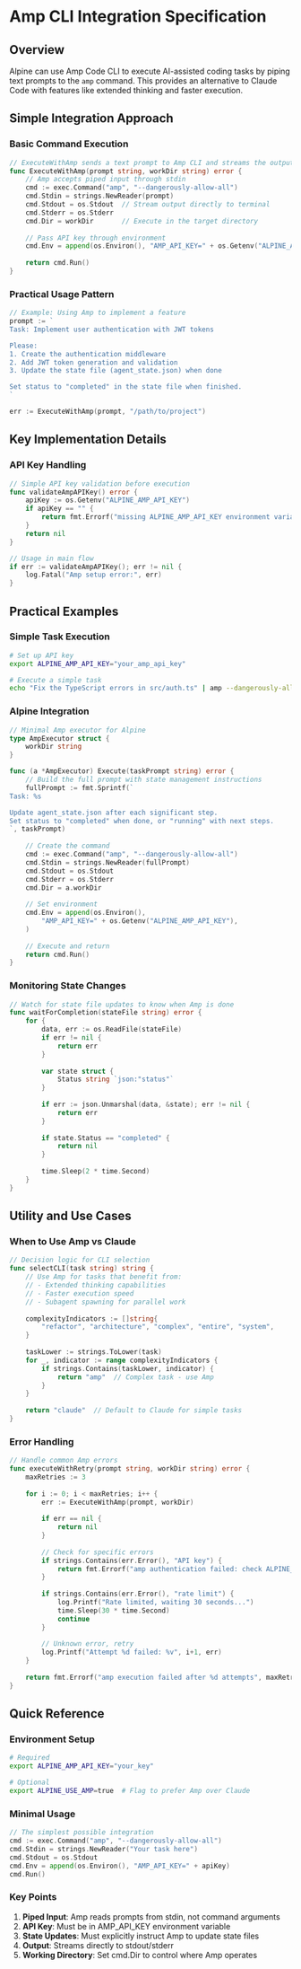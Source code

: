 # Amp CLI Integration Specification

## Overview

Alpine can use Amp Code CLI to execute AI-assisted coding tasks by piping text prompts to the `amp` command. This provides an alternative to Claude Code with features like extended thinking and faster execution.

## Simple Integration Approach

### Basic Command Execution

```go
// ExecuteWithAmp sends a text prompt to Amp CLI and streams the output
func ExecuteWithAmp(prompt string, workDir string) error {
    // Amp accepts piped input through stdin
    cmd := exec.Command("amp", "--dangerously-allow-all")
    cmd.Stdin = strings.NewReader(prompt)
    cmd.Stdout = os.Stdout  // Stream output directly to terminal
    cmd.Stderr = os.Stderr  
    cmd.Dir = workDir       // Execute in the target directory
    
    // Pass API key through environment
    cmd.Env = append(os.Environ(), "AMP_API_KEY=" + os.Getenv("ALPINE_AMP_API_KEY"))
    
    return cmd.Run()
}
```

### Practical Usage Pattern

```go
// Example: Using Amp to implement a feature
prompt := `
Task: Implement user authentication with JWT tokens

Please:
1. Create the authentication middleware
2. Add JWT token generation and validation
3. Update the state file (agent_state.json) when done

Set status to "completed" in the state file when finished.
`

err := ExecuteWithAmp(prompt, "/path/to/project")
```

## Key Implementation Details

### API Key Handling

```go
// Simple API key validation before execution
func validateAmpAPIKey() error {
    apiKey := os.Getenv("ALPINE_AMP_API_KEY")
    if apiKey == "" {
        return fmt.Errorf("missing ALPINE_AMP_API_KEY environment variable")
    }
    return nil
}

// Usage in main flow
if err := validateAmpAPIKey(); err != nil {
    log.Fatal("Amp setup error:", err)
}
```

## Practical Examples

### Simple Task Execution

```bash
# Set up API key
export ALPINE_AMP_API_KEY="your_amp_api_key"

# Execute a simple task
echo "Fix the TypeScript errors in src/auth.ts" | amp --dangerously-allow-all
```

### Alpine Integration

```go
// Minimal Amp executor for Alpine
type AmpExecutor struct {
    workDir string
}

func (a *AmpExecutor) Execute(taskPrompt string) error {
    // Build the full prompt with state management instructions
    fullPrompt := fmt.Sprintf(`
Task: %s

Update agent_state.json after each significant step.
Set status to "completed" when done, or "running" with next steps.
`, taskPrompt)
    
    // Create the command
    cmd := exec.Command("amp", "--dangerously-allow-all")
    cmd.Stdin = strings.NewReader(fullPrompt)
    cmd.Stdout = os.Stdout
    cmd.Stderr = os.Stderr
    cmd.Dir = a.workDir
    
    // Set environment
    cmd.Env = append(os.Environ(), 
        "AMP_API_KEY=" + os.Getenv("ALPINE_AMP_API_KEY"),
    )
    
    // Execute and return
    return cmd.Run()
}
```

### Monitoring State Changes

```go
// Watch for state file updates to know when Amp is done
func waitForCompletion(stateFile string) error {
    for {
        data, err := os.ReadFile(stateFile)
        if err != nil {
            return err
        }
        
        var state struct {
            Status string `json:"status"`
        }
        
        if err := json.Unmarshal(data, &state); err != nil {
            return err
        }
        
        if state.Status == "completed" {
            return nil
        }
        
        time.Sleep(2 * time.Second)
    }
}
```

## Utility and Use Cases

### When to Use Amp vs Claude

```go
// Decision logic for CLI selection
func selectCLI(task string) string {
    // Use Amp for tasks that benefit from:
    // - Extended thinking capabilities
    // - Faster execution speed
    // - Subagent spawning for parallel work
    
    complexityIndicators := []string{
        "refactor", "architecture", "complex", "entire", "system",
    }
    
    taskLower := strings.ToLower(task)
    for _, indicator := range complexityIndicators {
        if strings.Contains(taskLower, indicator) {
            return "amp"  // Complex task - use Amp
        }
    }
    
    return "claude"  // Default to Claude for simple tasks
}
```

### Error Handling

```go
// Handle common Amp errors
func executeWithRetry(prompt string, workDir string) error {
    maxRetries := 3
    
    for i := 0; i < maxRetries; i++ {
        err := ExecuteWithAmp(prompt, workDir)
        
        if err == nil {
            return nil
        }
        
        // Check for specific errors
        if strings.Contains(err.Error(), "API key") {
            return fmt.Errorf("amp authentication failed: check ALPINE_AMP_API_KEY")
        }
        
        if strings.Contains(err.Error(), "rate limit") {
            log.Printf("Rate limited, waiting 30 seconds...")
            time.Sleep(30 * time.Second)
            continue
        }
        
        // Unknown error, retry
        log.Printf("Attempt %d failed: %v", i+1, err)
    }
    
    return fmt.Errorf("amp execution failed after %d attempts", maxRetries)
}
```

## Quick Reference

### Environment Setup
```bash
# Required
export ALPINE_AMP_API_KEY="your_key"

# Optional
export ALPINE_USE_AMP=true  # Flag to prefer Amp over Claude
```

### Minimal Usage
```go
// The simplest possible integration
cmd := exec.Command("amp", "--dangerously-allow-all")
cmd.Stdin = strings.NewReader("Your task here")
cmd.Stdout = os.Stdout
cmd.Env = append(os.Environ(), "AMP_API_KEY=" + apiKey)
cmd.Run()
```

### Key Points

1. **Piped Input**: Amp reads prompts from stdin, not command arguments
2. **API Key**: Must be in AMP_API_KEY environment variable
3. **State Updates**: Must explicitly instruct Amp to update state files
4. **Output**: Streams directly to stdout/stderr
5. **Working Directory**: Set cmd.Dir to control where Amp operates

